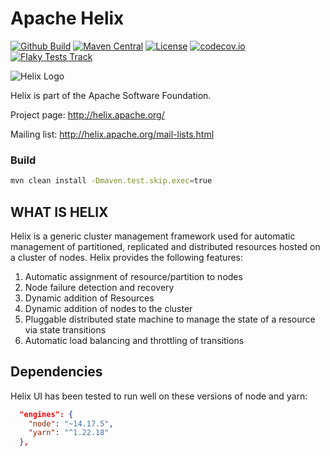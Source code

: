 <!---
Licensed to the Apache Software Foundation (ASF) under one
or more contributor license agreements.  See the NOTICE file
distributed with this work for additional information
regarding copyright ownership.  The ASF licenses this file
to you under the Apache License, Version 2.0 (the
"License"); you may not use this file except in compliance
with the License.  You may obtain a copy of the License at

  http://www.apache.org/licenses/LICENSE-2.0

Unless required by applicable law or agreed to in writing,
software distributed under the License is distributed on an
"AS IS" BASIS, WITHOUT WARRANTIES OR CONDITIONS OF ANY
KIND, either express or implied.  See the License for the
specific language governing permissions and limitations
under the License.
-->

# Apache Helix

[![Github Build](https://github.com/apache/helix/workflows/build/badge.svg)](https://github.com/apache/helix/actions?query=workflow%3Abuild)
[![Maven Central](https://img.shields.io/maven-central/v/org.apache.helix/helix)](https://helix.apache.org)
[![License](https://img.shields.io/github/license/apache/helix)](http://www.apache.org/licenses/LICENSE-2.0.txt)
[![codecov.io](https://codecov.io/github/apache/helix/coverage.svg?branch=master)](https://codecov.io/github/apache/helix?branch=master)
[![Flaky Tests Track](https://img.shields.io/github/issues/apache/helix/FailedTestTracking?label=Flaky%20Tests)](https://github.com/apache/helix/issues?q=is%3Aissue+is%3Aopen+label%3AFailedTestTracking)

![Helix Logo](https://helix.apache.org/images/helix-logo.jpg)

Helix is part of the Apache Software Foundation. 

Project page: http://helix.apache.org/

Mailing list: http://helix.apache.org/mail-lists.html

### Build

```bash
mvn clean install -Dmaven.test.skip.exec=true
```

## WHAT IS HELIX

Helix is a generic cluster management framework used for automatic management of partitioned, replicated and distributed resources hosted on a cluster of nodes. Helix provides the following features: 

1. Automatic assignment of resource/partition to nodes
2. Node failure detection and recovery
3. Dynamic addition of Resources 
4. Dynamic addition of nodes to the cluster
5. Pluggable distributed state machine to manage the state of a resource via state transitions
6. Automatic load balancing and throttling of transitions 

## Dependencies

Helix UI has been tested to run well on these versions of node and yarn: 

```json
  "engines": {
    "node": "~14.17.5",
    "yarn": "^1.22.18"
  },
```